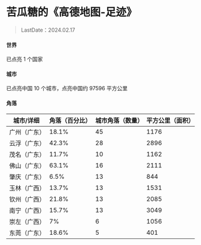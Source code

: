 # 苦瓜糖的《高德地图-足迹》

> LastDate：2024.02.17

#### 世界

已点亮 1 个国家

#### 城市

已点亮中国 10 个城市，点亮中国约 97596 平方公里

#### 角落


|城市/详细|角落（百分比）|城市角落（数量）|平方公里（面积）|
|---|---|---|---|
|广州（广东）|18.1%|45|1176|
|云浮（广东）|42.3%|28|2896|
|茂名（广东）|11.7%|10|1162|
|佛山（广东）|63.1%|16|2111|
|肇庆（广东）|6.5%|13|844|
|玉林（广西）|13.7%|13|1531|
|钦州（广西）|21.8%|13|2085|
|南宁（广西）|15.7%|13|3049|
|崇左（广西）|7%|6|1056|
|东莞（广东）|18.6%|5|401|
